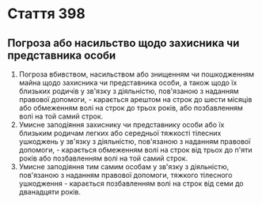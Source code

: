 Cтаття 398
====
Погроза або насильство щодо захисника чи представника особи
----
1. Погроза вбивством, насильством або знищенням чи пошкодженням майна щодо захисника чи представника особи, а також щодо їх близьких родичів у зв'язку з діяльністю, пов'язаною з наданням правової допомоги, -
карається арештом на строк до шести місяців або обмеженням волі на строк до трьох років, або позбавленням волі на той самий строк.
2. Умисне заподіяння захиснику чи представнику особи або їх близьким родичам легких або середньої тяжкості тілесних ушкоджень у зв'язку з діяльністю, пов'язаною з наданням правової допомоги, -
карається обмеженням волі на строк від трьох до п'яти років або позбавленням волі на той самий строк.
3. Умисне заподіяння тим самим особам у зв'язку з діяльністю, пов'язаною з наданням правової допомоги, тяжкого тілесного ушкодження -
карається позбавленням волі на строк від семи до дванадцяти років.
